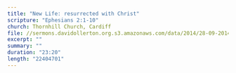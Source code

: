 ```yaml
---
title: "New Life: resurrected with Christ"
scripture: "Ephesians 2:1-10"
church: Thornhill Church, Cardiff
file: //sermons.davidollerton.org.s3.amazonaws.com/data/2014/28-09-2014.mp3
excerpt: ""
summary: ""
duration: "23:20"
length: "22404701"
---
```

